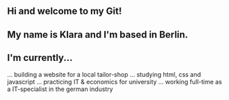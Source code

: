 ## Hi and welcome to my Git!
## My name is Klara and I'm based in Berlin.

## I'm currently...
... building a website for a local tailor-shop
... studying html, css and javascript
... practicing IT & economics for university 
... working full-time as a IT-specialist in the german industry
